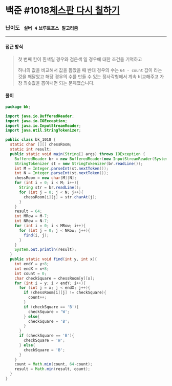 # 백준 #1018[체스판 다시 칠하기](https://www.acmicpc.net/problem/1018)

### 난이도 ` 실버 4` `브루트포스 알고리즘` 

---

#### 접근 방식

> 첫 번째 칸이 흰색일 경우와 검은색 일 경우에 대한 조건을 기억하고
>
> 하나의 값을 비교해서 값을 뽑았을 때 반대 경우의 수는 `64 - count` 값이 라는 것을 깨달았고 해당 경우의 수를 만들 수 있는 정사각형에서 계속 비교해주고 가장 최솟값을 뽑아내면 되는 문제였습니다. 

#### 풀이

```java
package bk;

import java.io.BufferedReader;
import java.io.IOException;
import java.io.InputStreamReader;
import java.util.StringTokenizer;

public class bk_1018 {
  static char [][] chessRoom;
  static int result;
  public static void main(String[] args) throws IOException {
    BufferedReader br = new BufferedReader(new InputStreamReader(System.in));
    StringTokenizer st = new StringTokenizer(br.readLine());
    int M = Integer.parseInt(st.nextToken());
    int N = Integer.parseInt(st.nextToken());
    chessRoom = new char[M][N];
    for (int i = 0; i < M; i++){
      String str = br.readLine();
      for (int j = 0; j < N; j++){
        chessRoom[i][j] = str.charAt(j);
      }
    }
    result = 64;
    int MRow = M-7;
    int NRow = N-7;
    for (int i = 0; i < MRow; i++){
      for (int j = 0; j < NRow; j++){
        find(i, j);
      }
    }
    System.out.println(result);
  }
  public static void find(int y, int x){
    int endY = y+8;
    int endX = x+8;
    int count = 0;
    char checkSquare = chessRoom[y][x];
    for (int i = y; i < endY; i++){
      for (int j = x; j < endX; j++){
        if (chessRoom[i][j] != checkSquare){
          count++;
        }
        if (checkSquare == 'B'){
          checkSquare = 'W';
        } else{
          checkSquare = 'B';
        }
      }
      if (checkSquare == 'B'){
        checkSquare = 'W';
      } else{
        checkSquare = 'B';
      }
    }
    count = Math.min(count, 64-count);
    result = Math.min(result, count);
  }
}

```

